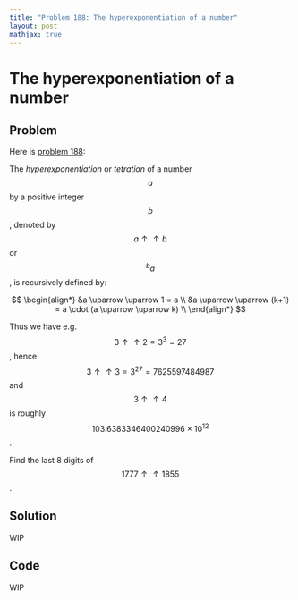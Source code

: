 ```yaml
---
title: "Problem 188: The hyperexponentiation of a number"
layout: post
mathjax: true
---
```


# The hyperexponentiation of a number

## Problem
Here is [problem 188](https://projecteuler.net/problem=188):

The *hyperexponentiation* or *tetration* of a number $$a$$ by a positive integer $$b$$, denoted by $$a \uparrow \uparrow b$$ or $$^{b}a$$, is recursively defined by:

$$
\begin{align*}
&a \uparrow \uparrow 1 = a \\
&a \uparrow \uparrow (k+1) = a \cdot (a \uparrow \uparrow k) \\
\end{align*}
$$

Thus we have e.g. $$3 \uparrow \uparrow 2 = 3^{3} = 27$$, hence $$3 \uparrow \uparrow 3 = 3^{27} = 7625597484987$$ and $$3 \uparrow \uparrow 4$$ is roughly $$103.6383346400240996 \times 10^{12}$$.

Find the last 8 digits of $$1777 \uparrow \uparrow 1855$$.

## Solution
WIP

## Code
WIP
